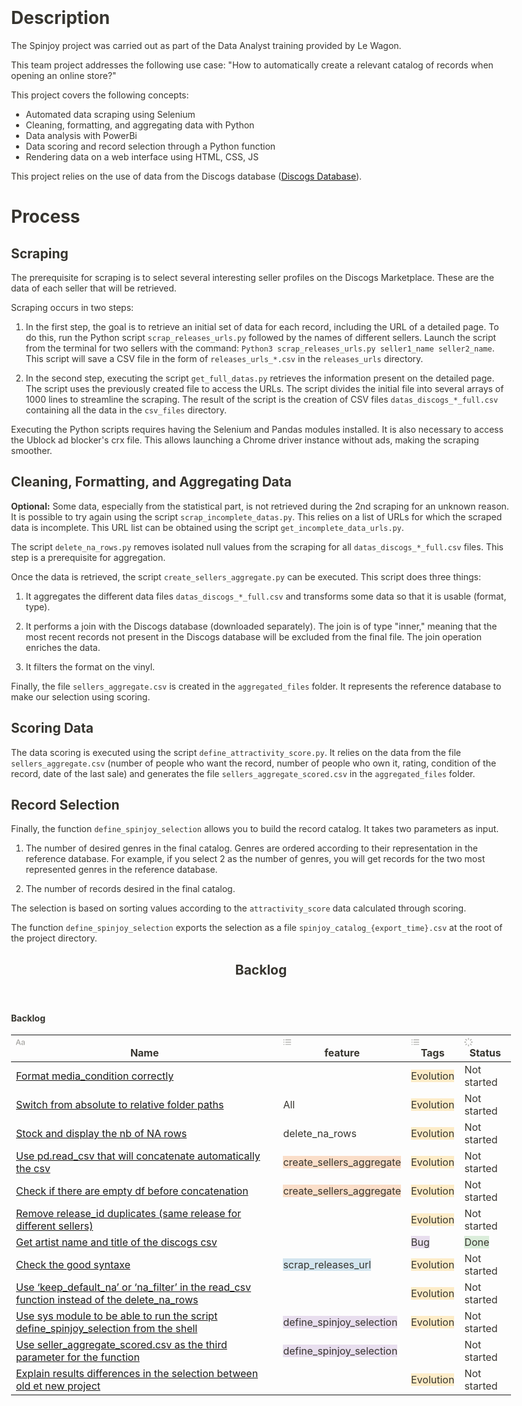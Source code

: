 <h1>Description</h1>

<p> 
  The Spinjoy project was carried out as part of the Data Analyst training provided by Le Wagon. 
  
  This team project addresses the following use case: "How to automatically create a relevant catalog of records when opening an online store?"
  
  This project covers the following concepts:
</p>

<ul>
        <li>Automated data scraping using Selenium</li>
        <li>Cleaning, formatting, and aggregating data with Python</li>
        <li>Data analysis with PowerBi</li>
        <li>Data scoring and record selection through a Python function</li>
        <li>Rendering data on a web interface using HTML, CSS, JS</li>
</ul>

<p>
  This project relies on the use of data from the Discogs database (<a href="https://shorturl.at/goJRT">Discogs Database</a>).
    </p>

<h1>Process</h1>

<h2>Scraping</h2>

<p>
  The prerequisite for scraping is to select several interesting seller profiles on the Discogs Marketplace. These are the data of each seller that will be retrieved.

  Scraping occurs in two steps:
</p>
<ol>
  <li>
    <p>In the first step, the goal is to retrieve an initial set of data for each record, including the URL of a detailed page. To do this, run the Python script <code>scrap_releases_urls.py</code> followed by the names of different sellers. Launch the script from the terminal for two sellers with the command: <code>Python3 scrap_releases_urls.py seller1_name seller2_name</code>. This script will save a CSV file in the form of <code>releases_urls_*.csv</code> in the <code>releases_urls</code> directory.
    </p>
  </li>

  <li>
    <p>In the second step, executing the script <code>get_full_datas.py</code> retrieves the information present on the detailed page. The script uses the previously created file to access the URLs. The script divides the initial file into several arrays of 1000 lines to streamline the scraping. The result of the script is the creation of CSV files <code>datas_discogs_*_full.csv</code> containing all the data in the <code>csv_files</code> directory.
    </p>
  </li>
</ol>

<p>
  Executing the Python scripts requires having the Selenium and Pandas modules installed. It is also necessary to access the Ublock ad blocker's crx file. This allows launching a   Chrome driver instance without ads, making the scraping smoother.
</p>

<h2>Cleaning, Formatting, and Aggregating Data</h2>

<p>
  <strong>Optional:</strong> Some data, especially from the statistical part, is not retrieved during the 2nd scraping for an unknown reason. It is possible to try again using     the script <code>scrap_incomplete_datas.py</code>. This relies on a list of URLs for which the scraped data is incomplete. This URL list can be obtained using the script        <code>get_incomplete_data_urls.py</code>.

  The script <code>delete_na_rows.py</code> removes isolated null values from the scraping for all <code>datas_discogs_*_full.csv</code> files. This step is a prerequisite for     aggregation.

  Once the data is retrieved, the script <code>create_sellers_aggregate.py</code> can be executed. This script does three things:
</p>

<ol>
  <li>
    <p>It aggregates the different data files <code>datas_discogs_*_full.csv</code> and transforms some data so that it is usable (format, type).
      </p>
  </li>

  <li>
    <p>It performs a join with the Discogs database (downloaded separately). The join is of type "inner," meaning that the most recent records not present in the Discogs database       will be excluded from the final file. The join operation enriches the data.
    </p>
  </li>

  <li>
    <p>It filters the format on the vinyl.
    </p>
  </li>
</ol>

<p>
  Finally, the file <code>sellers_aggregate.csv</code> is created in the <code>aggregated_files</code> folder. It represents the reference database to make our selection using      scoring.
</p>

<h2>Scoring Data</h2>

<p> 
  The data scoring is executed using the script <code>define_attractivity_score.py</code>. It relies on the data from the file <code>sellers_aggregate.csv</code> (number of         people who want the record, number of people who own it, rating, condition of the record, date of the last sale) and generates the file         <code>sellers_aggregate_scored.csv</code> in the <code>aggregated_files</code> folder.
</p>

<h2>Record Selection</h2>

<p>
  Finally, the function <code>define_spinjoy_selection</code> allows you to build the record catalog. It takes two parameters as input.
</p>

<ol>
  <li>
    <p>
      The number of desired genres in the final catalog. Genres are ordered according to their representation in the reference database. For example, if you select 2 as the             number of genres, you will get records for the two most represented genres in the reference database.
    </p>
  </li>

  <li>
    <p>The number of records desired in the final catalog.
    </p>
  </li>
</ol>

<p>
  The selection is based on sorting values according to the <code>attractivity_score</code> data calculated through scoring.
</p>

<p>
    The function <code>define_spinjoy_selection</code> exports the selection as a file <code>spinjoy_catalog_{export_time}.csv</code> at the root of the project directory.
</p>

<html><head><meta http-equiv="Content-Type" content="text/html; charset=utf-8"/><title>Backlog</title><style>
/* cspell:disable-file */
/* webkit printing magic: print all background colors */
html {
  -webkit-print-color-adjust: exact;
}
* {
  box-sizing: border-box;
  -webkit-print-color-adjust: exact;
}

html,
body {
  margin: 0;
  padding: 0;
}
@media only screen {
  body {
    margin: 2em auto;
    max-width: 900px;
    color: rgb(55, 53, 47);
  }
}

body {
  line-height: 1.5;
  white-space: pre-wrap;
}

a,
a.visited {
  color: inherit;
  text-decoration: underline;
}

.pdf-relative-link-path {
  font-size: 80%;
  color: #444;
}

h1,
h2,
h3 {
  letter-spacing: -0.01em;
  line-height: 1.2;
  font-weight: 600;
  margin-bottom: 0;
}

.page-title {
  font-size: 2.5rem;
  font-weight: 700;
  margin-top: 0;
  margin-bottom: 0.75em;
}

h1 {
  font-size: 1.875rem;
  margin-top: 1.875rem;
}

h2 {
  font-size: 1.5rem;
  margin-top: 1.5rem;
}

h3 {
  font-size: 1.25rem;
  margin-top: 1.25rem;
}

.source {
  border: 1px solid #ddd;
  border-radius: 3px;
  padding: 1.5em;
  word-break: break-all;
}

.callout {
  border-radius: 3px;
  padding: 1rem;
}

figure {
  margin: 1.25em 0;
  page-break-inside: avoid;
}

figcaption {
  opacity: 0.5;
  font-size: 85%;
  margin-top: 0.5em;
}

mark {
  background-color: transparent;
}

.indented {
  padding-left: 1.5em;
}

hr {
  background: transparent;
  display: block;
  width: 100%;
  height: 1px;
  visibility: visible;
  border: none;
  border-bottom: 1px solid rgba(55, 53, 47, 0.09);
}

img {
  max-width: 100%;
}

@media only print {
  img {
    max-height: 100vh;
    object-fit: contain;
  }
}

@page {
  margin: 1in;
}

.collection-content {
  font-size: 0.875rem;
}

.column-list {
  display: flex;
  justify-content: space-between;
}

.column {
  padding: 0 1em;
}

.column:first-child {
  padding-left: 0;
}

.column:last-child {
  padding-right: 0;
}

.table_of_contents-item {
  display: block;
  font-size: 0.875rem;
  line-height: 1.3;
  padding: 0.125rem;
}

.table_of_contents-indent-1 {
  margin-left: 1.5rem;
}

.table_of_contents-indent-2 {
  margin-left: 3rem;
}

.table_of_contents-indent-3 {
  margin-left: 4.5rem;
}

.table_of_contents-link {
  text-decoration: none;
  opacity: 0.7;
  border-bottom: 1px solid rgba(55, 53, 47, 0.18);
}

table,
th,
td {
  border: 1px solid rgba(55, 53, 47, 0.09);
  border-collapse: collapse;
}

table {
  border-left: none;
  border-right: none;
}

th,
td {
  font-weight: normal;
  padding: 0.25em 0.5em;
  line-height: 1.5;
  min-height: 1.5em;
  text-align: left;
}

th {
  color: rgba(55, 53, 47, 0.6);
}

ol,
ul {
  margin: 0;
  margin-block-start: 0.6em;
  margin-block-end: 0.6em;
}

li > ol:first-child,
li > ul:first-child {
  margin-block-start: 0.6em;
}

ul > li {
  list-style: disc;
}

ul.to-do-list {
  padding-inline-start: 0;
}

ul.to-do-list > li {
  list-style: none;
}

.to-do-children-checked {
  text-decoration: line-through;
  opacity: 0.375;
}

ul.toggle > li {
  list-style: none;
}

ul {
  padding-inline-start: 1.7em;
}

ul > li {
  padding-left: 0.1em;
}

ol {
  padding-inline-start: 1.6em;
}

ol > li {
  padding-left: 0.2em;
}

.mono ol {
  padding-inline-start: 2em;
}

.mono ol > li {
  text-indent: -0.4em;
}

.toggle {
  padding-inline-start: 0em;
  list-style-type: none;
}

/* Indent toggle children */
.toggle > li > details {
  padding-left: 1.7em;
}

.toggle > li > details > summary {
  margin-left: -1.1em;
}

.selected-value {
  display: inline-block;
  padding: 0 0.5em;
  background: rgba(206, 205, 202, 0.5);
  border-radius: 3px;
  margin-right: 0.5em;
  margin-top: 0.3em;
  margin-bottom: 0.3em;
  white-space: nowrap;
}

.collection-title {
  display: inline-block;
  margin-right: 1em;
}

.page-description {
    margin-bottom: 2em;
}

.simple-table {
  margin-top: 1em;
  font-size: 0.875rem;
  empty-cells: show;
}
.simple-table td {
  height: 29px;
  min-width: 120px;
}

.simple-table th {
  height: 29px;
  min-width: 120px;
}

.simple-table-header-color {
  background: rgb(247, 246, 243);
  color: black;
}
.simple-table-header {
  font-weight: 500;
}

time {
  opacity: 0.5;
}

.icon {
  display: inline-block;
  max-width: 1.2em;
  max-height: 1.2em;
  text-decoration: none;
  vertical-align: text-bottom;
  margin-right: 0.5em;
}

img.icon {
  border-radius: 3px;
}

.user-icon {
  width: 1.5em;
  height: 1.5em;
  border-radius: 100%;
  margin-right: 0.5rem;
}

.user-icon-inner {
  font-size: 0.8em;
}

.text-icon {
  border: 1px solid #000;
  text-align: center;
}

.page-cover-image {
  display: block;
  object-fit: cover;
  width: 100%;
  max-height: 30vh;
}

.page-header-icon {
  font-size: 3rem;
  margin-bottom: 1rem;
}

.page-header-icon-with-cover {
  margin-top: -0.72em;
  margin-left: 0.07em;
}

.page-header-icon img {
  border-radius: 3px;
}

.link-to-page {
  margin: 1em 0;
  padding: 0;
  border: none;
  font-weight: 500;
}

p > .user {
  opacity: 0.5;
}

td > .user,
td > time {
  white-space: nowrap;
}

input[type="checkbox"] {
  transform: scale(1.5);
  margin-right: 0.6em;
  vertical-align: middle;
}

p {
  margin-top: 0.5em;
  margin-bottom: 0.5em;
}

.image {
  border: none;
  margin: 1.5em 0;
  padding: 0;
  border-radius: 0;
  text-align: center;
}

.code,
code {
  background: rgba(135, 131, 120, 0.15);
  border-radius: 3px;
  padding: 0.2em 0.4em;
  border-radius: 3px;
  font-size: 85%;
  tab-size: 2;
}

code {
  color: #eb5757;
}

.code {
  padding: 1.5em 1em;
}

.code-wrap {
  white-space: pre-wrap;
  word-break: break-all;
}

.code > code {
  background: none;
  padding: 0;
  font-size: 100%;
  color: inherit;
}

blockquote {
  font-size: 1.25em;
  margin: 1em 0;
  padding-left: 1em;
  border-left: 3px solid rgb(55, 53, 47);
}

.bookmark {
  text-decoration: none;
  max-height: 8em;
  padding: 0;
  display: flex;
  width: 100%;
  align-items: stretch;
}

.bookmark-title {
  font-size: 0.85em;
  overflow: hidden;
  text-overflow: ellipsis;
  height: 1.75em;
  white-space: nowrap;
}

.bookmark-text {
  display: flex;
  flex-direction: column;
}

.bookmark-info {
  flex: 4 1 180px;
  padding: 12px 14px 14px;
  display: flex;
  flex-direction: column;
  justify-content: space-between;
}

.bookmark-image {
  width: 33%;
  flex: 1 1 180px;
  display: block;
  position: relative;
  object-fit: cover;
  border-radius: 1px;
}

.bookmark-description {
  color: rgba(55, 53, 47, 0.6);
  font-size: 0.75em;
  overflow: hidden;
  max-height: 4.5em;
  word-break: break-word;
}

.bookmark-href {
  font-size: 0.75em;
  margin-top: 0.25em;
}

.sans { font-family: ui-sans-serif, -apple-system, BlinkMacSystemFont, "Segoe UI", Helvetica, "Apple Color Emoji", Arial, sans-serif, "Segoe UI Emoji", "Segoe UI Symbol"; }
.code { font-family: "SFMono-Regular", Menlo, Consolas, "PT Mono", "Liberation Mono", Courier, monospace; }
.serif { font-family: Lyon-Text, Georgia, ui-serif, serif; }
.mono { font-family: iawriter-mono, Nitti, Menlo, Courier, monospace; }
.pdf .sans { font-family: Inter, ui-sans-serif, -apple-system, BlinkMacSystemFont, "Segoe UI", Helvetica, "Apple Color Emoji", Arial, sans-serif, "Segoe UI Emoji", "Segoe UI Symbol", 'Twemoji', 'Noto Color Emoji', 'Noto Sans CJK JP'; }
.pdf:lang(zh-CN) .sans { font-family: Inter, ui-sans-serif, -apple-system, BlinkMacSystemFont, "Segoe UI", Helvetica, "Apple Color Emoji", Arial, sans-serif, "Segoe UI Emoji", "Segoe UI Symbol", 'Twemoji', 'Noto Color Emoji', 'Noto Sans CJK SC'; }
.pdf:lang(zh-TW) .sans { font-family: Inter, ui-sans-serif, -apple-system, BlinkMacSystemFont, "Segoe UI", Helvetica, "Apple Color Emoji", Arial, sans-serif, "Segoe UI Emoji", "Segoe UI Symbol", 'Twemoji', 'Noto Color Emoji', 'Noto Sans CJK TC'; }
.pdf:lang(ko-KR) .sans { font-family: Inter, ui-sans-serif, -apple-system, BlinkMacSystemFont, "Segoe UI", Helvetica, "Apple Color Emoji", Arial, sans-serif, "Segoe UI Emoji", "Segoe UI Symbol", 'Twemoji', 'Noto Color Emoji', 'Noto Sans CJK KR'; }
.pdf .code { font-family: Source Code Pro, "SFMono-Regular", Menlo, Consolas, "PT Mono", "Liberation Mono", Courier, monospace, 'Twemoji', 'Noto Color Emoji', 'Noto Sans Mono CJK JP'; }
.pdf:lang(zh-CN) .code { font-family: Source Code Pro, "SFMono-Regular", Menlo, Consolas, "PT Mono", "Liberation Mono", Courier, monospace, 'Twemoji', 'Noto Color Emoji', 'Noto Sans Mono CJK SC'; }
.pdf:lang(zh-TW) .code { font-family: Source Code Pro, "SFMono-Regular", Menlo, Consolas, "PT Mono", "Liberation Mono", Courier, monospace, 'Twemoji', 'Noto Color Emoji', 'Noto Sans Mono CJK TC'; }
.pdf:lang(ko-KR) .code { font-family: Source Code Pro, "SFMono-Regular", Menlo, Consolas, "PT Mono", "Liberation Mono", Courier, monospace, 'Twemoji', 'Noto Color Emoji', 'Noto Sans Mono CJK KR'; }
.pdf .serif { font-family: PT Serif, Lyon-Text, Georgia, ui-serif, serif, 'Twemoji', 'Noto Color Emoji', 'Noto Serif CJK JP'; }
.pdf:lang(zh-CN) .serif { font-family: PT Serif, Lyon-Text, Georgia, ui-serif, serif, 'Twemoji', 'Noto Color Emoji', 'Noto Serif CJK SC'; }
.pdf:lang(zh-TW) .serif { font-family: PT Serif, Lyon-Text, Georgia, ui-serif, serif, 'Twemoji', 'Noto Color Emoji', 'Noto Serif CJK TC'; }
.pdf:lang(ko-KR) .serif { font-family: PT Serif, Lyon-Text, Georgia, ui-serif, serif, 'Twemoji', 'Noto Color Emoji', 'Noto Serif CJK KR'; }
.pdf .mono { font-family: PT Mono, iawriter-mono, Nitti, Menlo, Courier, monospace, 'Twemoji', 'Noto Color Emoji', 'Noto Sans Mono CJK JP'; }
.pdf:lang(zh-CN) .mono { font-family: PT Mono, iawriter-mono, Nitti, Menlo, Courier, monospace, 'Twemoji', 'Noto Color Emoji', 'Noto Sans Mono CJK SC'; }
.pdf:lang(zh-TW) .mono { font-family: PT Mono, iawriter-mono, Nitti, Menlo, Courier, monospace, 'Twemoji', 'Noto Color Emoji', 'Noto Sans Mono CJK TC'; }
.pdf:lang(ko-KR) .mono { font-family: PT Mono, iawriter-mono, Nitti, Menlo, Courier, monospace, 'Twemoji', 'Noto Color Emoji', 'Noto Sans Mono CJK KR'; }
.highlight-default {
  color: rgba(55, 53, 47, 1);
}
.highlight-gray {
  color: rgba(120, 119, 116, 1);
  fill: rgba(120, 119, 116, 1);
}
.highlight-brown {
  color: rgba(159, 107, 83, 1);
  fill: rgba(159, 107, 83, 1);
}
.highlight-orange {
  color: rgba(217, 115, 13, 1);
  fill: rgba(217, 115, 13, 1);
}
.highlight-yellow {
  color: rgba(203, 145, 47, 1);
  fill: rgba(203, 145, 47, 1);
}
.highlight-teal {
  color: rgba(68, 131, 97, 1);
  fill: rgba(68, 131, 97, 1);
}
.highlight-blue {
  color: rgba(51, 126, 169, 1);
  fill: rgba(51, 126, 169, 1);
}
.highlight-purple {
  color: rgba(144, 101, 176, 1);
  fill: rgba(144, 101, 176, 1);
}
.highlight-pink {
  color: rgba(193, 76, 138, 1);
  fill: rgba(193, 76, 138, 1);
}
.highlight-red {
  color: rgba(212, 76, 71, 1);
  fill: rgba(212, 76, 71, 1);
}
.highlight-gray_background {
  background: rgba(241, 241, 239, 1);
}
.highlight-brown_background {
  background: rgba(244, 238, 238, 1);
}
.highlight-orange_background {
  background: rgba(251, 236, 221, 1);
}
.highlight-yellow_background {
  background: rgba(251, 243, 219, 1);
}
.highlight-teal_background {
  background: rgba(237, 243, 236, 1);
}
.highlight-blue_background {
  background: rgba(231, 243, 248, 1);
}
.highlight-purple_background {
  background: rgba(244, 240, 247, 0.8);
}
.highlight-pink_background {
  background: rgba(249, 238, 243, 0.8);
}
.highlight-red_background {
  background: rgba(253, 235, 236, 1);
}
.block-color-default {
  color: inherit;
  fill: inherit;
}
.block-color-gray {
  color: rgba(120, 119, 116, 1);
  fill: rgba(120, 119, 116, 1);
}
.block-color-brown {
  color: rgba(159, 107, 83, 1);
  fill: rgba(159, 107, 83, 1);
}
.block-color-orange {
  color: rgba(217, 115, 13, 1);
  fill: rgba(217, 115, 13, 1);
}
.block-color-yellow {
  color: rgba(203, 145, 47, 1);
  fill: rgba(203, 145, 47, 1);
}
.block-color-teal {
  color: rgba(68, 131, 97, 1);
  fill: rgba(68, 131, 97, 1);
}
.block-color-blue {
  color: rgba(51, 126, 169, 1);
  fill: rgba(51, 126, 169, 1);
}
.block-color-purple {
  color: rgba(144, 101, 176, 1);
  fill: rgba(144, 101, 176, 1);
}
.block-color-pink {
  color: rgba(193, 76, 138, 1);
  fill: rgba(193, 76, 138, 1);
}
.block-color-red {
  color: rgba(212, 76, 71, 1);
  fill: rgba(212, 76, 71, 1);
}
.block-color-gray_background {
  background: rgba(241, 241, 239, 1);
}
.block-color-brown_background {
  background: rgba(244, 238, 238, 1);
}
.block-color-orange_background {
  background: rgba(251, 236, 221, 1);
}
.block-color-yellow_background {
  background: rgba(251, 243, 219, 1);
}
.block-color-teal_background {
  background: rgba(237, 243, 236, 1);
}
.block-color-blue_background {
  background: rgba(231, 243, 248, 1);
}
.block-color-purple_background {
  background: rgba(244, 240, 247, 0.8);
}
.block-color-pink_background {
  background: rgba(249, 238, 243, 0.8);
}
.block-color-red_background {
  background: rgba(253, 235, 236, 1);
}
.select-value-color-uiBlue { background-color: rgba(35, 131, 226, .07); }
.select-value-color-pink { background-color: rgba(245, 224, 233, 1); }
.select-value-color-purple { background-color: rgba(232, 222, 238, 1); }
.select-value-color-green { background-color: rgba(219, 237, 219, 1); }
.select-value-color-gray { background-color: rgba(227, 226, 224, 1); }
.select-value-color-translucentGray { background-color: rgba(255, 255, 255, 0.0375); }
.select-value-color-orange { background-color: rgba(250, 222, 201, 1); }
.select-value-color-brown { background-color: rgba(238, 224, 218, 1); }
.select-value-color-red { background-color: rgba(255, 226, 221, 1); }
.select-value-color-yellow { background-color: rgba(253, 236, 200, 1); }
.select-value-color-blue { background-color: rgba(211, 229, 239, 1); }
.select-value-color-pageGlass { background-color: undefined; }
.select-value-color-washGlass { background-color: undefined; }

.checkbox {
  display: inline-flex;
  vertical-align: text-bottom;
  width: 16;
  height: 16;
  background-size: 16px;
  margin-left: 2px;
  margin-right: 5px;
}

.checkbox-on {
  background-image: url("data:image/svg+xml;charset=UTF-8,%3Csvg%20width%3D%2216%22%20height%3D%2216%22%20viewBox%3D%220%200%2016%2016%22%20fill%3D%22none%22%20xmlns%3D%22http%3A%2F%2Fwww.w3.org%2F2000%2Fsvg%22%3E%0A%3Crect%20width%3D%2216%22%20height%3D%2216%22%20fill%3D%22%2358A9D7%22%2F%3E%0A%3Cpath%20d%3D%22M6.71429%2012.2852L14%204.9995L12.7143%203.71436L6.71429%209.71378L3.28571%206.2831L2%207.57092L6.71429%2012.2852Z%22%20fill%3D%22white%22%2F%3E%0A%3C%2Fsvg%3E");
}

.checkbox-off {
  background-image: url("data:image/svg+xml;charset=UTF-8,%3Csvg%20width%3D%2216%22%20height%3D%2216%22%20viewBox%3D%220%200%2016%2016%22%20fill%3D%22none%22%20xmlns%3D%22http%3A%2F%2Fwww.w3.org%2F2000%2Fsvg%22%3E%0A%3Crect%20x%3D%220.75%22%20y%3D%220.75%22%20width%3D%2214.5%22%20height%3D%2214.5%22%20fill%3D%22white%22%20stroke%3D%22%2336352F%22%20stroke-width%3D%221.5%22%2F%3E%0A%3C%2Fsvg%3E");
}
  
</style></head><body><article id="fbef14c2-cd16-4e79-94ad-b22d0d620280" class="page sans"><header><h1 class="page-title">Backlog</h1><p class="page-description"></p></header><div class="page-body"><div id="ba33c08f-69e7-414f-9fb3-00a0bbf08f73" class="collection-content"><h4 class="collection-title">Backlog</h4><table class="collection-content"><thead><tr><th><span class="icon property-icon"><svg role="graphics-symbol" viewBox="0 0 16 16" style="width:14px;height:14px;display:block;fill:rgba(55, 53, 47, 0.45);flex-shrink:0" class="typesTitle"><path d="M0.637695 13.1914C1.0957 13.1914 1.32812 13 1.47852 12.5215L2.24414 10.3887H6.14746L6.90625 12.5215C7.05664 13 7.2959 13.1914 7.74707 13.1914C8.22559 13.1914 8.5332 12.9043 8.5332 12.4531C8.5332 12.2891 8.50586 12.1523 8.44434 11.9678L5.41602 3.79199C5.2041 3.21777 4.82129 2.9375 4.19922 2.9375C3.60449 2.9375 3.21484 3.21777 3.0166 3.78516L-0.0322266 12.002C-0.09375 12.1797 -0.121094 12.3232 -0.121094 12.4668C-0.121094 12.918 0.166016 13.1914 0.637695 13.1914ZM2.63379 9.12402L4.17871 4.68066H4.21973L5.76465 9.12402H2.63379ZM12.2793 13.2324C13.3115 13.2324 14.2891 12.6787 14.7129 11.8037H14.7402V12.5762C14.7471 12.9863 15.0273 13.2393 15.4238 13.2393C15.834 13.2393 16.1143 12.9795 16.1143 12.5215V8.00977C16.1143 6.49902 14.9658 5.52148 13.1543 5.52148C11.7666 5.52148 10.6592 6.08887 10.2695 6.99121C10.1943 7.15527 10.1533 7.3125 10.1533 7.46289C10.1533 7.81152 10.4062 8.04395 10.7686 8.04395C11.0215 8.04395 11.2129 7.94824 11.3496 7.73633C11.7529 6.99121 12.2861 6.65625 13.1064 6.65625C14.0977 6.65625 14.6992 7.20996 14.6992 8.1123V8.67285L12.5664 8.7959C10.7686 8.8916 9.77734 9.69824 9.77734 11.0107C9.77734 12.3369 10.8096 13.2324 12.2793 13.2324ZM12.6621 12.1387C11.8008 12.1387 11.2129 11.667 11.2129 10.9561C11.2129 10.2725 11.7598 9.82129 12.7578 9.75977L14.6992 9.62988V10.3203C14.6992 11.3457 13.7969 12.1387 12.6621 12.1387Z"></path></svg></span>Name</th><th><span class="icon property-icon"><svg role="graphics-symbol" viewBox="0 0 16 16" style="width:14px;height:14px;display:block;fill:rgba(55, 53, 47, 0.45);flex-shrink:0" class="typesMultipleSelect"><path d="M1.91602 4.83789C2.44238 4.83789 2.87305 4.40723 2.87305 3.87402C2.87305 3.34766 2.44238 2.91699 1.91602 2.91699C1.38281 2.91699 0.952148 3.34766 0.952148 3.87402C0.952148 4.40723 1.38281 4.83789 1.91602 4.83789ZM5.1084 4.52344H14.3984C14.7607 4.52344 15.0479 4.23633 15.0479 3.87402C15.0479 3.51172 14.7607 3.22461 14.3984 3.22461H5.1084C4.74609 3.22461 4.45898 3.51172 4.45898 3.87402C4.45898 4.23633 4.74609 4.52344 5.1084 4.52344ZM1.91602 9.03516C2.44238 9.03516 2.87305 8.60449 2.87305 8.07129C2.87305 7.54492 2.44238 7.11426 1.91602 7.11426C1.38281 7.11426 0.952148 7.54492 0.952148 8.07129C0.952148 8.60449 1.38281 9.03516 1.91602 9.03516ZM5.1084 8.7207H14.3984C14.7607 8.7207 15.0479 8.43359 15.0479 8.07129C15.0479 7.70898 14.7607 7.42188 14.3984 7.42188H5.1084C4.74609 7.42188 4.45898 7.70898 4.45898 8.07129C4.45898 8.43359 4.74609 8.7207 5.1084 8.7207ZM1.91602 13.2324C2.44238 13.2324 2.87305 12.8018 2.87305 12.2686C2.87305 11.7422 2.44238 11.3115 1.91602 11.3115C1.38281 11.3115 0.952148 11.7422 0.952148 12.2686C0.952148 12.8018 1.38281 13.2324 1.91602 13.2324ZM5.1084 12.918H14.3984C14.7607 12.918 15.0479 12.6309 15.0479 12.2686C15.0479 11.9062 14.7607 11.6191 14.3984 11.6191H5.1084C4.74609 11.6191 4.45898 11.9062 4.45898 12.2686C4.45898 12.6309 4.74609 12.918 5.1084 12.918Z"></path></svg></span>feature</th><th><span class="icon property-icon"><svg role="graphics-symbol" viewBox="0 0 16 16" style="width:14px;height:14px;display:block;fill:rgba(55, 53, 47, 0.45);flex-shrink:0" class="typesMultipleSelect"><path d="M1.91602 4.83789C2.44238 4.83789 2.87305 4.40723 2.87305 3.87402C2.87305 3.34766 2.44238 2.91699 1.91602 2.91699C1.38281 2.91699 0.952148 3.34766 0.952148 3.87402C0.952148 4.40723 1.38281 4.83789 1.91602 4.83789ZM5.1084 4.52344H14.3984C14.7607 4.52344 15.0479 4.23633 15.0479 3.87402C15.0479 3.51172 14.7607 3.22461 14.3984 3.22461H5.1084C4.74609 3.22461 4.45898 3.51172 4.45898 3.87402C4.45898 4.23633 4.74609 4.52344 5.1084 4.52344ZM1.91602 9.03516C2.44238 9.03516 2.87305 8.60449 2.87305 8.07129C2.87305 7.54492 2.44238 7.11426 1.91602 7.11426C1.38281 7.11426 0.952148 7.54492 0.952148 8.07129C0.952148 8.60449 1.38281 9.03516 1.91602 9.03516ZM5.1084 8.7207H14.3984C14.7607 8.7207 15.0479 8.43359 15.0479 8.07129C15.0479 7.70898 14.7607 7.42188 14.3984 7.42188H5.1084C4.74609 7.42188 4.45898 7.70898 4.45898 8.07129C4.45898 8.43359 4.74609 8.7207 5.1084 8.7207ZM1.91602 13.2324C2.44238 13.2324 2.87305 12.8018 2.87305 12.2686C2.87305 11.7422 2.44238 11.3115 1.91602 11.3115C1.38281 11.3115 0.952148 11.7422 0.952148 12.2686C0.952148 12.8018 1.38281 13.2324 1.91602 13.2324ZM5.1084 12.918H14.3984C14.7607 12.918 15.0479 12.6309 15.0479 12.2686C15.0479 11.9062 14.7607 11.6191 14.3984 11.6191H5.1084C4.74609 11.6191 4.45898 11.9062 4.45898 12.2686C4.45898 12.6309 4.74609 12.918 5.1084 12.918Z"></path></svg></span>Tags</th><th><span class="icon property-icon"><svg role="graphics-symbol" viewBox="0 0 16 16" style="width:14px;height:14px;display:block;fill:rgba(55, 53, 47, 0.45);flex-shrink:0" class="typesStatus"><path d="M8.75488 1.02344C8.75488 0.613281 8.41309 0.264648 8.00293 0.264648C7.59277 0.264648 7.25098 0.613281 7.25098 1.02344V3.11523C7.25098 3.51855 7.59277 3.86719 8.00293 3.86719C8.41309 3.86719 8.75488 3.51855 8.75488 3.11523V1.02344ZM3.91504 5.0293C4.20215 5.31641 4.69434 5.32324 4.97461 5.03613C5.26855 4.74902 5.26855 4.25684 4.98145 3.96973L3.53906 2.52051C3.25195 2.2334 2.7666 2.21973 2.47949 2.50684C2.19238 2.79395 2.18555 3.28613 2.47266 3.57324L3.91504 5.0293ZM10.9629 4.01758C10.6826 4.30469 10.6826 4.79688 10.9697 5.08398C11.2568 5.37109 11.749 5.36426 12.0361 5.07715L13.4854 3.62793C13.7725 3.34082 13.7725 2.84863 13.4785 2.55469C13.1982 2.27441 12.7061 2.27441 12.4189 2.56152L10.9629 4.01758ZM15.0234 8.78906C15.4336 8.78906 15.7822 8.44727 15.7822 8.03711C15.7822 7.62695 15.4336 7.28516 15.0234 7.28516H12.9385C12.5283 7.28516 12.1797 7.62695 12.1797 8.03711C12.1797 8.44727 12.5283 8.78906 12.9385 8.78906H15.0234ZM0.975586 7.28516C0.56543 7.28516 0.223633 7.62695 0.223633 8.03711C0.223633 8.44727 0.56543 8.78906 0.975586 8.78906H3.07422C3.48438 8.78906 3.83301 8.44727 3.83301 8.03711C3.83301 7.62695 3.48438 7.28516 3.07422 7.28516H0.975586ZM12.0361 10.9902C11.749 10.71 11.2568 10.71 10.9629 10.9971C10.6826 11.2842 10.6826 11.7764 10.9697 12.0635L12.4258 13.5127C12.7129 13.7998 13.2051 13.793 13.4922 13.5059C13.7793 13.2256 13.7725 12.7266 13.4854 12.4395L12.0361 10.9902ZM2.52051 12.4395C2.22656 12.7266 2.22656 13.2188 2.50684 13.5059C2.79395 13.793 3.28613 13.7998 3.57324 13.5127L5.02246 12.0703C5.31641 11.7832 5.31641 11.291 5.03613 11.0039C4.74902 10.7168 4.25684 10.71 3.96973 10.9971L2.52051 12.4395ZM8.75488 12.9658C8.75488 12.5557 8.41309 12.207 8.00293 12.207C7.59277 12.207 7.25098 12.5557 7.25098 12.9658V15.0576C7.25098 15.4609 7.59277 15.8096 8.00293 15.8096C8.41309 15.8096 8.75488 15.4609 8.75488 15.0576V12.9658Z"></path></svg></span>Status</th></tr></thead><tbody><tr id="83e2c397-b588-446c-8501-d9ecb75eb9cd"><td class="cell-title"><a href="https://www.notion.so/Format-media_condition-correctly-83e2c397b588446c8501d9ecb75eb9cd?pvs=21">Format media_condition correctly</a></td><td class="cell-[NW="></td><td class="cell-bRhj"><span class="selected-value select-value-color-yellow">Evolution</span></td><td class="cell-ZqYV"><span class="status-value"><div class="status-dot"></div>Not started</span></td></tr><tr id="7ef44683-5746-459a-84fc-d92a131e3e46"><td class="cell-title"><a href="https://www.notion.so/Switch-from-absolute-to-relative-folder-paths-7ef446835746459a84fcd92a131e3e46?pvs=21">Switch from absolute to relative folder paths</a></td><td class="cell-[NW="><span class="selected-value">All</span></td><td class="cell-bRhj"><span class="selected-value select-value-color-yellow">Evolution</span></td><td class="cell-ZqYV"><span class="status-value"><div class="status-dot"></div>Not started</span></td></tr><tr id="3a7f12bb-07be-49e5-a4ee-2a8ed9bef85e"><td class="cell-title"><a href="https://www.notion.so/Stock-and-display-the-nb-of-NA-rows-3a7f12bb07be49e5a4ee2a8ed9bef85e?pvs=21">Stock and display the nb of NA rows</a></td><td class="cell-[NW="><span class="selected-value">delete_na_rows</span></td><td class="cell-bRhj"><span class="selected-value select-value-color-yellow">Evolution</span></td><td class="cell-ZqYV"><span class="status-value"><div class="status-dot"></div>Not started</span></td></tr><tr id="671865e9-c4c1-4f56-8745-3fcf60f28204"><td class="cell-title"><a href="https://www.notion.so/Use-pd-read_csv-that-will-concatenate-automatically-the-csv-671865e9c4c14f5687453fcf60f28204?pvs=21">Use pd.read_csv that will concatenate automatically the csv</a></td><td class="cell-[NW="><span class="selected-value select-value-color-orange">create_sellers_aggregate</span></td><td class="cell-bRhj"><span class="selected-value select-value-color-yellow">Evolution</span></td><td class="cell-ZqYV"><span class="status-value"><div class="status-dot"></div>Not started</span></td></tr><tr id="ad25882f-614b-4212-bd83-bf721eafc7e5"><td class="cell-title"><a href="https://www.notion.so/Check-if-there-are-empty-df-before-concatenation-ad25882f614b4212bd83bf721eafc7e5?pvs=21">Check if there are empty df before concatenation</a></td><td class="cell-[NW="><span class="selected-value select-value-color-orange">create_sellers_aggregate</span></td><td class="cell-bRhj"><span class="selected-value select-value-color-yellow">Evolution</span></td><td class="cell-ZqYV"><span class="status-value"><div class="status-dot"></div>Not started</span></td></tr><tr id="cb90ec6e-d4dd-4298-bdf0-7fb9e5365179"><td class="cell-title"><a href="https://www.notion.so/Remove-release_id-duplicates-same-release-for-different-sellers-cb90ec6ed4dd4298bdf07fb9e5365179?pvs=21">Remove release_id duplicates (same release for different sellers)</a></td><td class="cell-[NW="></td><td class="cell-bRhj"><span class="selected-value select-value-color-yellow">Evolution</span></td><td class="cell-ZqYV"><span class="status-value"><div class="status-dot"></div>Not started</span></td></tr><tr id="839bff27-d575-441a-b446-3b5bed644080"><td class="cell-title"><a href="https://www.notion.so/Get-artist-name-and-title-of-the-discogs-csv-839bff27d575441ab4463b5bed644080?pvs=21">Get artist name and title of the discogs csv</a></td><td class="cell-[NW="></td><td class="cell-bRhj"><span class="selected-value select-value-color-purple">Bug</span></td><td class="cell-ZqYV"><span class="status-value select-value-color-green"><div class="status-dot status-dot-color-green"></div>Done</span></td></tr><tr id="75434bee-41ab-4247-80d8-483ffbdf4ee4"><td class="cell-title"><a href="https://www.notion.so/Check-the-good-syntaxe-75434bee41ab424780d8483ffbdf4ee4?pvs=21">Check the good syntaxe</a></td><td class="cell-[NW="><span class="selected-value select-value-color-blue">scrap_releases_url</span></td><td class="cell-bRhj"><span class="selected-value select-value-color-yellow">Evolution</span></td><td class="cell-ZqYV"><span class="status-value"><div class="status-dot"></div>Not started</span></td></tr><tr id="533eeb21-82d7-421b-a362-ab4e42958253"><td class="cell-title"><a href="https://www.notion.so/Use-keep_default_na-or-na_filter-in-the-read_csv-function-instead-of-the-delete_na_rows-533eeb2182d7421ba362ab4e42958253?pvs=21">Use ‘keep_default_na’ or ‘na_filter’ in the read_csv function instead of the delete_na_rows</a></td><td class="cell-[NW="></td><td class="cell-bRhj"><span class="selected-value select-value-color-yellow">Evolution</span></td><td class="cell-ZqYV"><span class="status-value"><div class="status-dot"></div>Not started</span></td></tr><tr id="2cd194ec-9e83-4975-9a17-f10dd582fb99"><td class="cell-title"><a href="https://www.notion.so/Use-sys-module-to-be-able-to-run-the-script-define_spinjoy_selection-from-the-shell-2cd194ec9e8349759a17f10dd582fb99?pvs=21">Use sys module to be able to run the script define_spinjoy_selection from the shell</a></td><td class="cell-[NW="><span class="selected-value select-value-color-purple">define_spinjoy_selection</span></td><td class="cell-bRhj"><span class="selected-value select-value-color-yellow">Evolution</span></td><td class="cell-ZqYV"><span class="status-value"><div class="status-dot"></div>Not started</span></td></tr><tr id="4b3a97bb-cdf6-4c2f-a97f-64d221ed86cc"><td class="cell-title"><a href="https://www.notion.so/Use-seller_aggregate_scored-csv-as-the-third-parameter-for-the-function-4b3a97bbcdf64c2fa97f64d221ed86cc?pvs=21">Use seller_aggregate_scored.csv as the third parameter for the function </a></td><td class="cell-[NW="><span class="selected-value select-value-color-purple">define_spinjoy_selection</span></td><td class="cell-bRhj"></td><td class="cell-ZqYV"><span class="status-value"><div class="status-dot"></div>Not started</span></td></tr><tr id="4f04c8b3-60ce-4d4c-bcc2-f4984a344340"><td class="cell-title"><a href="https://www.notion.so/Explain-results-differences-in-the-selection-between-old-et-new-project-4f04c8b360ce4d4cbcc2f4984a344340?pvs=21">Explain results differences in the selection between old et new project</a></td><td class="cell-[NW="></td><td class="cell-bRhj"><span class="selected-value select-value-color-yellow">Evolution</span></td><td class="cell-ZqYV"><span class="status-value"><div class="status-dot"></div>Not started</span></td></tr></tbody></table><br/><br/></div><p id="a0850ec6-997f-4ef3-a620-9bb350cdbf03" class="">
</p></div></article><span class="sans" style="font-size:14px;padding-top:2em"></span></body></html>


